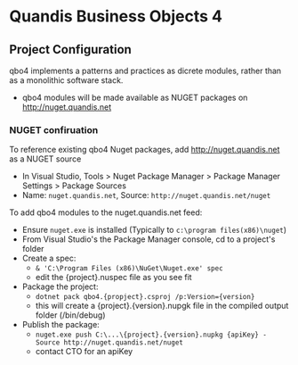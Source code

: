 # Quandis Business Objects 4

## Project Configuration

qbo4 implements a patterns and practices as dicrete modules, rather than as a monolithic software stack.

- qbo4 modules will be made available as NUGET packages on http://nuget.quandis.net


### NUGET confiruation

To reference existing qbo4 Nuget packages, add http://nuget.quandis.net as a NUGET source 
- In Visual Studio, Tools > Nuget Package Manager > Package Manager Settings > Package Sources
- Name: `nuget.quandis.net`, Source: `http://nuget.quandis.net/nuget`

To add qbo4 modules to the nuget.quandis.net feed:
- Ensure `nuget.exe` is installed (Typically to `c:\program files(x86)\nuget`)
- From Visual Studio's the Package Manager console, cd to a project's folder
- Create a spec: 
  - `& 'C:\Program Files (x86)\NuGet\Nuget.exe' spec`
  - edit the {project}.nuspec file as you see fit
- Package the project:
  - `dotnet pack qbo4.{propject}.csproj /p:Version={version}`
  - this will create a {project}.{version}.nupgk file in the compiled output folder (/bin/debug)
- Publish the package:
  - `nuget.exe push C:\...\{project}.{version}.nupkg {apiKey} -Source http://nuget.quandis.net/nuget`
  - contact CTO for an apiKey


